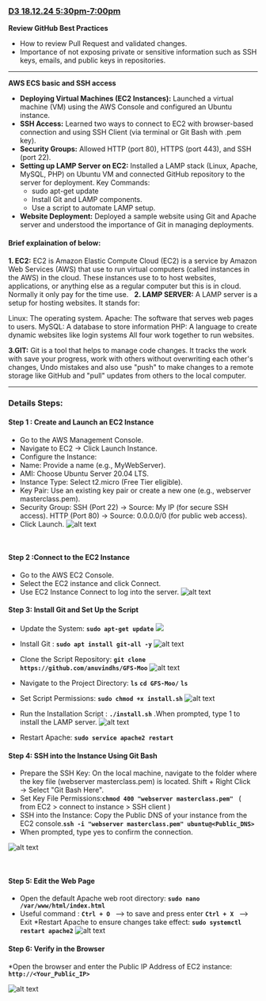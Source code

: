 ### <u>**D3 18.12.24 5:30pm-7:00pm**</u>
**Review GitHub Best Practices**
* How to review Pull Request and validated changes.
* Importance of not exposing private or sensitive information such as SSH keys, emails, and public keys in repositories.

***

**AWS ECS basic and SSH access**
* **Deploying Virtual Machines (EC2 Instances):**
Launched a virtual machine (VM) using the AWS Console and configured an Ubuntu instance.
&nbsp;
* **SSH Access:**
Learned two ways to connect to EC2 with browser-based connection and using SSH Client (via terminal or Git Bash with .pem key).
&nbsp;
*  **Security Groups:**
Allowed HTTP (port 80), HTTPS (port 443), and SSH (port 22).
&nbsp;
* **Setting up LAMP Server on EC2:**
  Installed a LAMP stack (Linux, Apache, MySQL, PHP) on Ubuntu VM and connected GitHub repository to the server for deployment.
Key Commands:
  * sudo apt-get update
  * Install Git and LAMP components.
  * Use a script to automate LAMP setup.
&nbsp;
* **Website Deployment:**
Deployed a sample website using Git and Apache server and understood the importance of Git in managing deployments.
&nbsp;
#### Brief explaination of below:
**1. EC2:**
  EC2 is Amazon Elastic Compute Cloud (EC2) is a service by Amazon Web Services (AWS) that use to run virtual computers (called instances in the AWS) in the cloud. These instances use to to host websites, applications, or anything else as a regular computer but this is in cloud. Normally it only pay for the time use.
  &nbsp;
**2. LAMP SERVER:**
A LAMP server is a setup for hosting websites. It stands for:

Linux: The operating system.
Apache: The software that serves web pages to users.
MySQL: A database to store information
PHP: A language to create dynamic websites like login systems
All four work together to run websites.

**3.GIT:**
Git is a tool that helps to manage code changes. It tracks the work with save your progress, work with others without overwriting each other's changes,
Undo mistakes and also use "push" to make changes to a remote storage like GitHub and "pull" updates from others to the local computer.
***
### Details Steps:
#### Step 1 : Create and Launch an EC2 Instance
* Go to the AWS Management Console.
* Navigate to EC2 → Click Launch Instance.
* Configure the Instance:
* Name: Provide a name (e.g., MyWebServer).
* AMI: Choose Ubuntu Server 20.04 LTS.
* Instance Type: Select t2.micro (Free Tier eligible).
* Key Pair: Use an existing key pair or create a new one (e.g., webserver masterclass.pem).
* Security Group:
SSH (Port 22) → Source: My IP (for secure SSH access).
HTTP (Port 80) → Source: 0.0.0.0/0 (for public web access).
* Click Launch.
![alt text](<1- Launch EC2.png>)

&nbsp;

#### Step 2 :Connect to the EC2 Instance
* Go to the AWS EC2 Console.
* Select the EC2 instance and click Connect.
* Use EC2 Instance Connect to log into the server.
![alt text](<connect ec2.png>)
&nbsp;


#### Step 3: Install Git and Set Up the Script
* Update the System: **`sudo apt-get update`**
![](<get update.png>)

* Install Git : **`sudo apt install git-all -y`**
![alt text](<install git.png>)
* Clone the Script Repository:
**`git clone https://github.com/anuvindhs/GFS-Moo`**
![alt text](<git clone.png>)
* Navigate to the Project Directory:
 **`ls`**
**`cd GFS-Moo/`**
**`ls`**
* Set Script Permissions: **`sudo chmod +x install.sh`**
![alt text](chmod.png)
* Run the Installation Script : **`./install.sh`** .When prompted, type 1 to install the LAMP server.
![alt text](<install lamp.png>)
* Restart Apache: **`sudo service apache2 restart`**
&nbsp;

#### Step 4: SSH into the Instance Using Git Bash
* Prepare the SSH Key: On the local machine, navigate to the folder where the key file (webserver masterclass.pem) is located. Shift + Right Click → Select "Git Bash Here".
* Set Key File Permissions:**`chmod 400 "webserver masterclass.pem" `** ( from EC2 > connect to instance > SSH client )
* SSH into the Instance:
Copy the Public DNS of your instance from the EC2 console.**`ssh -i "webserver masterclass.pem" ubuntu@<Public_DNS>`**
* When prompted, type yes to confirm the connection.

![alt text](<Assets/SSH Client.png>)

&nbsp;

#### Step 5: Edit the Web Page
* Open the default Apache web root directory:
**`sudo nano /var/www/html/index.html`**
* Useful command :
  **`Ctrl + O `** --> to save and press enter
**`Ctrl + X `** --> Exit
*Restart Apache to ensure changes take effect:
**`sudo systemctl restart apache2`**
![alt text](nano.png)
&nbsp;

#### Step 6: Verify in the Browser
*Open the browser and enter the Public IP Address of  EC2 instance:
**`http://<Your_Public_IP>`**

![alt text](<Assets/EC2 sucessful.png>)